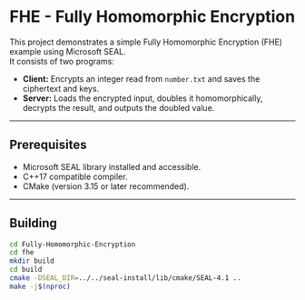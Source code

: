 # FHE - Fully Homomorphic Encryption 

This project demonstrates a simple Fully Homomorphic Encryption (FHE) example using Microsoft SEAL.  
It consists of two programs:

- **Client:** Encrypts an integer read from `number.txt` and saves the ciphertext and keys.
- **Server:** Loads the encrypted input, doubles it homomorphically, decrypts the result, and outputs the doubled value.

---

## Prerequisites

- Microsoft SEAL library installed and accessible.
- C++17 compatible compiler.
- CMake (version 3.15 or later recommended).

---

## Building

```bash
cd Fully-Homomorphic-Encryption
cd fhe
mkdir build
cd build
cmake -DSEAL_DIR=../../seal-install/lib/cmake/SEAL-4.1 ..
make -j$(nproc)
```


